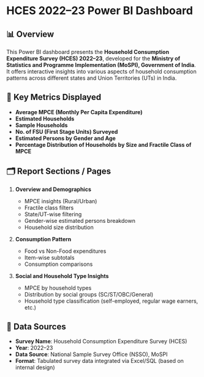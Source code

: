 # HCES 2022–23 Power BI Dashboard

## 📊 Overview

This Power BI dashboard presents the **Household Consumption Expenditure Survey (HCES) 2022–23**, developed for the **Ministry of Statistics and Programme Implementation (MoSPI), Government of India**. It offers interactive insights into various aspects of household consumption patterns across different states and Union Territories (UTs) in India.

## 🧾 Key Metrics Displayed

- **Average MPCE (Monthly Per Capita Expenditure)**
- **Estimated Households**
- **Sample Households**
- **No. of FSU (First Stage Units) Surveyed**
- **Estimated Persons by Gender and Age**
- **Percentage Distribution of Households by Size and Fractile Class of MPCE**

## 🗂️ Report Sections / Pages

1. **Overview and Demographics**
   - MPCE insights (Rural/Urban)
   - Fractile class filters
   - State/UT-wise filtering
   - Gender-wise estimated persons breakdown
   - Household size distribution

2. **Consumption Pattern**
   - Food vs Non-Food expenditures
   - Item-wise subtotals
   - Consumption comparisons

3. **Social and Household Type Insights**
   - MPCE by household types
   - Distribution by social groups (SC/ST/OBC/General)
   - Household type classification (self-employed, regular wage earners, etc.)

## 🧮 Data Sources

- **Survey Name**: Household Consumption Expenditure Survey (HCES)
- **Year**: 2022–23
- **Data Source**: National Sample Survey Office (NSSO), MoSPI
- **Format**: Tabulated survey data integrated via Excel/SQL (based on internal design)




